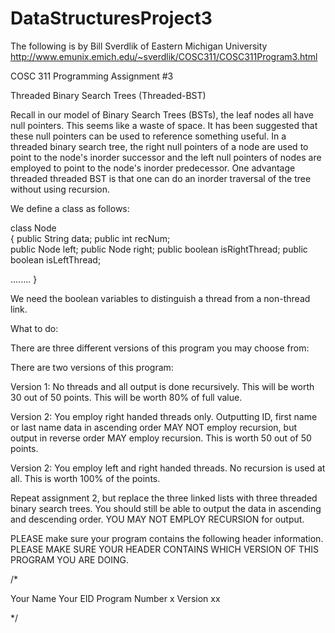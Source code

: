 DataStructuresProject3
======================

The following is by Bill Sverdlik of Eastern Michigan University
http://www.emunix.emich.edu/~sverdlik/COSC311/COSC311Program3.html

COSC 311
Programming Assignment #3


Threaded Binary Search Trees (Threaded-BST)

Recall in our model of Binary Search Trees (BSTs), the leaf nodes all have null pointers. This seems like a waste of space. It has been suggested that these null pointers can be used to reference something useful. In a threaded binary search tree, the right null pointers of a node are used to point to the node's inorder successor and the left null pointers of nodes are employed to point to the node's inorder predecessor. One advantage threaded threaded BST is that one can do an inorder traversal of the tree without using recursion.

We define a class as follows:

class Node                        
{
        public String data;
        public int recNum;    
        public Node  left;
        public Node right;
        public boolean isRightThread;
        public boolean isLeftThread;

   
........
}

We need the boolean variables  to distinguish a thread from a non-thread link.

What to do:

There are three different versions of this program you may choose from:

There are two versions of this program:

Version 1:
No threads and all output is done recursively. This will be worth 30 out of 50 points. This will be worth 80% of full value.

Version 2:
You employ right handed threads only. Outputting ID, first name or last name data in ascending order MAY NOT employ recursion, but output in reverse order MAY employ recursion. This is worth 50 out of 50 points.

Version 2:
You employ left and right handed threads. No recursion is used at all. This is worth 100% of the points.


Repeat assignment 2, but replace the three linked lists with three threaded binary search trees. You should still be able to output the data in ascending and descending order. YOU MAY NOT EMPLOY RECURSION for output.

PLEASE make sure your program contains the following header information. PLEASE MAKE SURE YOUR HEADER CONTAINS WHICH VERSION OF THIS PROGRAM YOU ARE DOING.

/*


Your Name
Your EID
Program Number x
Version xx

*/


